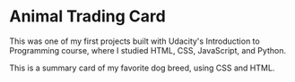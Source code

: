 # Animal Trading Card

This was one of my first projects built with Udacity's Introduction to Programming course, where I studied HTML, CSS, JavaScript, and Python.


This is a summary card of my favorite dog breed, using CSS and HTML.
